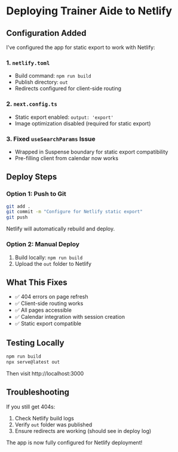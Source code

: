 # Deploying Trainer Aide to Netlify

## Configuration Added

I've configured the app for static export to work with Netlify:

### 1. `netlify.toml`
- Build command: `npm run build`
- Publish directory: `out`
- Redirects configured for client-side routing

### 2. `next.config.ts`
- Static export enabled: `output: 'export'`
- Image optimization disabled (required for static export)

### 3. Fixed `useSearchParams` Issue
- Wrapped in Suspense boundary for static export compatibility
- Pre-filling client from calendar now works

## Deploy Steps

### Option 1: Push to Git
```bash
git add .
git commit -m "Configure for Netlify static export"
git push
```

Netlify will automatically rebuild and deploy.

### Option 2: Manual Deploy
1. Build locally: `npm run build`
2. Upload the `out` folder to Netlify

## What This Fixes

- ✅ 404 errors on page refresh
- ✅ Client-side routing works
- ✅ All pages accessible
- ✅ Calendar integration with session creation
- ✅ Static export compatible

## Testing Locally

```bash
npm run build
npx serve@latest out
```

Then visit http://localhost:3000

## Troubleshooting

If you still get 404s:
1. Check Netlify build logs
2. Verify `out` folder was published
3. Ensure redirects are working (should see in deploy log)

The app is now fully configured for Netlify deployment!
